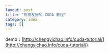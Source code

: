 ```yaml
---
layout: post
title: "视觉友好的 CUDA 教程"
category: idea
tags: []
---
```



demo：[http://chengyichao.info/cuda-tutorial/](http://chengyichao.info/cuda-tutorial/)
